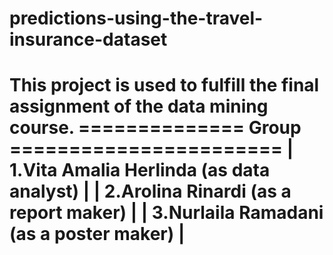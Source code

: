 # predictions-using-the-travel-insurance-dataset
This project is used to fulfill the final assignment of the data mining course. 
============== Group =======================
| 1.Vita Amalia Herlinda (as data analyst) |
| 2.Arolina Rinardi (as a report maker)    |
| 3.Nurlaila Ramadani (as a poster maker)   |
============================================
